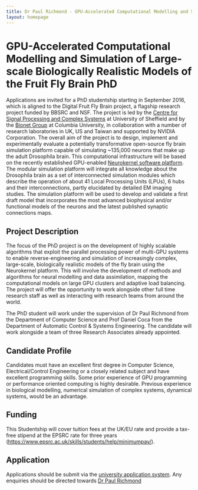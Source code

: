 ```yaml
---
title: Dr Paul Richmond - GPU-Accelerated Computational Modelling and Simulation of Large-scale Biologically Realistic Models of the Fruit Fly Brain 
layout: homepage
---
```


# GPU-Accelerated Computational Modelling and Simulation of Large-scale Biologically Realistic Models of the Fruit Fly Brain PhD 

Applications are invited for a PhD studentship starting in September 2016, which is aligned to the Digital Fruit Fly Brain project, a flagship research project funded by BBSRC and NSF. The project is led by the [Centre for Signal Processing and Complex Systems](www.sheffield.ac.uk/acse/spcs) at University of Sheffield and by the [Bionet Group](http://www.bionet.ee.columbia.edu) at Columbia University, in collaboration with a number of research laboratories in UK, US and Taiwan and supported by NVIDIA Corporation. The overall aim of the project is to design, implement and experimentally evaluate a potentially transformative open-source fly brain simulation platform capable of simulating ~135,000 neurons that make up the adult Drosophila brain. This computational infrastructure will be based on the recently established GPU-enabled [Neurokernel software platform](https://neurokernel.github.io/). The modular simulation platform will integrate all knowledge about the Drosophila brain as a set of interconnected simulation modules which describe the operation of about 41 Local Processing Units (LPUs), 6 hubs and their interconnections, partly elucidated by detailed EM imaging studies. The simulation platform will be used to develop and validate a first draft model that incorporates the most advanced biophysical and/or functional models of the neurons and the latest published synaptic connections maps.

## Project Description

The focus of the PhD project is on the development of highly scalable algorithms that exploit the parallel processing power of multi-GPU systems to enable reverse-engineering and simulation of increasingly complex, large-scale, biologically realistic models of the fly brain using the Neurokernel platform.  This will involve the development of methods and algorithms for neural modelling and data assimilation, mapping the computational models on large GPU clusters and adaptive load balancing. The project will offer the opportunity to work alongside other full time research staff as well as interacting with research teams from around the world.

The PhD student will work under the supervision of Dr Paul Richmond from the Department of Computer Science and Prof Daniel Coca from the Department of Automatic Control & Systems Engineering. The candidate will work alongside a team of three Research Associates already appointed.

## Candidate Profile

Candidates must have an excellent first degree in Computer Science, Electrical/Control Engineering or a closely related subject and have excellent programming skills. Some prior experience of GPU programming or performance oriented computing is highly desirable. Previous experience in biological modelling, numerical simulation of complex systems, dynamical systems, would be an advantage.


## Funding 

This Studentship will cover tuition fees at the UK/EU rate and provide a tax-free stipend at the EPSRC rate for three years (https://www.epsrc.ac.uk/skills/students/help/minimumpay/). 

## Application 

Applications should be submit via the [university application system](http://www.sheffield.ac.uk/postgraduate/research/apply/applying). Any enquiries should be directed towards [Dr Paul Richmond](../../contact)
